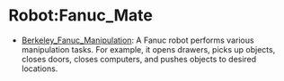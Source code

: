 # Robot:Fanuc_Mate

- [Berkeley_Fanuc_Manipulation](oed-playground/tree/master/pages/datasets/berkeley_fanuc_manipulation.md): A Fanuc robot performs various manipulation tasks. For example, it opens drawers, picks up objects, closes doors, closes computers, and pushes objects to desired locations.